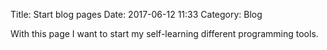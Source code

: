 Title: Start blog pages
Date: 2017-06-12 11:33
Category: Blog

With this page I want to start my self-learning different programming tools.
